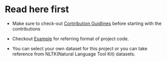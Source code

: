 # Read here first

- Make sure to check-out <a href="https://github.com/GDSC-AUM/OpenOcto-AI-ML/blob/main/contibuting.md">Contribution Guidlines</a> before starting with the contributions

- Checkout <a href="https://github.com/GDSC-AUM/OpenOcto-AI-ML/blob/main/example/example.ipynb">Example</a> for referring format of project code.

- You can select your own dataset for this project or you can take reference from NLTK(Natural Language Tool Kit) datasets.
